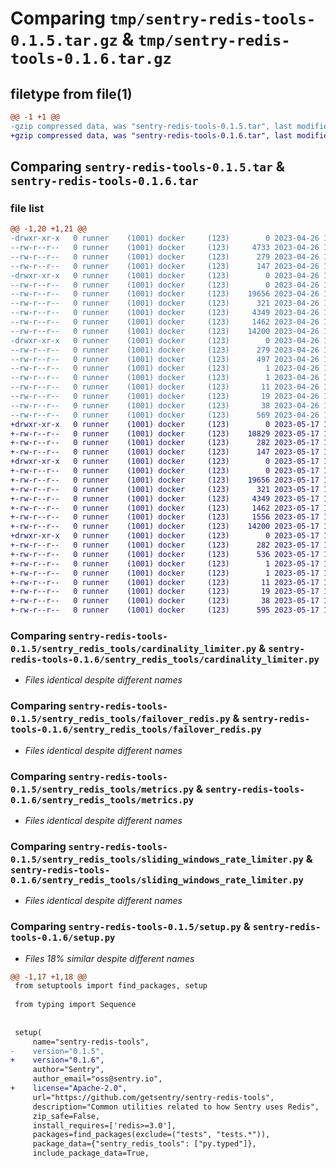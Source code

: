 # Comparing `tmp/sentry-redis-tools-0.1.5.tar.gz` & `tmp/sentry-redis-tools-0.1.6.tar.gz`

## filetype from file(1)

```diff
@@ -1 +1 @@
-gzip compressed data, was "sentry-redis-tools-0.1.5.tar", last modified: Wed Apr 26 19:05:01 2023, max compression
+gzip compressed data, was "sentry-redis-tools-0.1.6.tar", last modified: Wed May 17 17:01:26 2023, max compression
```

## Comparing `sentry-redis-tools-0.1.5.tar` & `sentry-redis-tools-0.1.6.tar`

### file list

```diff
@@ -1,20 +1,21 @@
-drwxr-xr-x   0 runner    (1001) docker     (123)        0 2023-04-26 19:05:01.142792 sentry-redis-tools-0.1.5/
--rw-r--r--   0 runner    (1001) docker     (123)     4733 2023-04-26 19:04:55.000000 sentry-redis-tools-0.1.5/LICENSE
--rw-r--r--   0 runner    (1001) docker     (123)      279 2023-04-26 19:05:01.142792 sentry-redis-tools-0.1.5/PKG-INFO
--rw-r--r--   0 runner    (1001) docker     (123)      147 2023-04-26 19:04:55.000000 sentry-redis-tools-0.1.5/README.md
-drwxr-xr-x   0 runner    (1001) docker     (123)        0 2023-04-26 19:05:01.142792 sentry-redis-tools-0.1.5/sentry_redis_tools/
--rw-r--r--   0 runner    (1001) docker     (123)        0 2023-04-26 19:04:55.000000 sentry-redis-tools-0.1.5/sentry_redis_tools/__init__.py
--rw-r--r--   0 runner    (1001) docker     (123)    19656 2023-04-26 19:04:55.000000 sentry-redis-tools-0.1.5/sentry_redis_tools/cardinality_limiter.py
--rw-r--r--   0 runner    (1001) docker     (123)      321 2023-04-26 19:04:55.000000 sentry-redis-tools-0.1.5/sentry_redis_tools/clients.py
--rw-r--r--   0 runner    (1001) docker     (123)     4349 2023-04-26 19:04:55.000000 sentry-redis-tools-0.1.5/sentry_redis_tools/failover_redis.py
--rw-r--r--   0 runner    (1001) docker     (123)     1462 2023-04-26 19:04:55.000000 sentry-redis-tools-0.1.5/sentry_redis_tools/metrics.py
--rw-r--r--   0 runner    (1001) docker     (123)    14200 2023-04-26 19:04:55.000000 sentry-redis-tools-0.1.5/sentry_redis_tools/sliding_windows_rate_limiter.py
-drwxr-xr-x   0 runner    (1001) docker     (123)        0 2023-04-26 19:05:01.142792 sentry-redis-tools-0.1.5/sentry_redis_tools.egg-info/
--rw-r--r--   0 runner    (1001) docker     (123)      279 2023-04-26 19:05:00.000000 sentry-redis-tools-0.1.5/sentry_redis_tools.egg-info/PKG-INFO
--rw-r--r--   0 runner    (1001) docker     (123)      497 2023-04-26 19:05:01.000000 sentry-redis-tools-0.1.5/sentry_redis_tools.egg-info/SOURCES.txt
--rw-r--r--   0 runner    (1001) docker     (123)        1 2023-04-26 19:05:00.000000 sentry-redis-tools-0.1.5/sentry_redis_tools.egg-info/dependency_links.txt
--rw-r--r--   0 runner    (1001) docker     (123)        1 2023-04-26 19:05:00.000000 sentry-redis-tools-0.1.5/sentry_redis_tools.egg-info/not-zip-safe
--rw-r--r--   0 runner    (1001) docker     (123)       11 2023-04-26 19:05:00.000000 sentry-redis-tools-0.1.5/sentry_redis_tools.egg-info/requires.txt
--rw-r--r--   0 runner    (1001) docker     (123)       19 2023-04-26 19:05:00.000000 sentry-redis-tools-0.1.5/sentry_redis_tools.egg-info/top_level.txt
--rw-r--r--   0 runner    (1001) docker     (123)       38 2023-04-26 19:05:01.142792 sentry-redis-tools-0.1.5/setup.cfg
--rw-r--r--   0 runner    (1001) docker     (123)      569 2023-04-26 19:04:55.000000 sentry-redis-tools-0.1.5/setup.py
+drwxr-xr-x   0 runner    (1001) docker     (123)        0 2023-05-17 17:01:26.646076 sentry-redis-tools-0.1.6/
+-rw-r--r--   0 runner    (1001) docker     (123)    10829 2023-05-17 17:01:23.000000 sentry-redis-tools-0.1.6/LICENSE
+-rw-r--r--   0 runner    (1001) docker     (123)      282 2023-05-17 17:01:26.642076 sentry-redis-tools-0.1.6/PKG-INFO
+-rw-r--r--   0 runner    (1001) docker     (123)      147 2023-05-17 17:01:23.000000 sentry-redis-tools-0.1.6/README.md
+drwxr-xr-x   0 runner    (1001) docker     (123)        0 2023-05-17 17:01:26.642076 sentry-redis-tools-0.1.6/sentry_redis_tools/
+-rw-r--r--   0 runner    (1001) docker     (123)        0 2023-05-17 17:01:23.000000 sentry-redis-tools-0.1.6/sentry_redis_tools/__init__.py
+-rw-r--r--   0 runner    (1001) docker     (123)    19656 2023-05-17 17:01:23.000000 sentry-redis-tools-0.1.6/sentry_redis_tools/cardinality_limiter.py
+-rw-r--r--   0 runner    (1001) docker     (123)      321 2023-05-17 17:01:23.000000 sentry-redis-tools-0.1.6/sentry_redis_tools/clients.py
+-rw-r--r--   0 runner    (1001) docker     (123)     4349 2023-05-17 17:01:23.000000 sentry-redis-tools-0.1.6/sentry_redis_tools/failover_redis.py
+-rw-r--r--   0 runner    (1001) docker     (123)     1462 2023-05-17 17:01:23.000000 sentry-redis-tools-0.1.6/sentry_redis_tools/metrics.py
+-rw-r--r--   0 runner    (1001) docker     (123)     1556 2023-05-17 17:01:23.000000 sentry-redis-tools-0.1.6/sentry_redis_tools/retrying_cluster.py
+-rw-r--r--   0 runner    (1001) docker     (123)    14200 2023-05-17 17:01:23.000000 sentry-redis-tools-0.1.6/sentry_redis_tools/sliding_windows_rate_limiter.py
+drwxr-xr-x   0 runner    (1001) docker     (123)        0 2023-05-17 17:01:26.642076 sentry-redis-tools-0.1.6/sentry_redis_tools.egg-info/
+-rw-r--r--   0 runner    (1001) docker     (123)      282 2023-05-17 17:01:26.000000 sentry-redis-tools-0.1.6/sentry_redis_tools.egg-info/PKG-INFO
+-rw-r--r--   0 runner    (1001) docker     (123)      536 2023-05-17 17:01:26.000000 sentry-redis-tools-0.1.6/sentry_redis_tools.egg-info/SOURCES.txt
+-rw-r--r--   0 runner    (1001) docker     (123)        1 2023-05-17 17:01:26.000000 sentry-redis-tools-0.1.6/sentry_redis_tools.egg-info/dependency_links.txt
+-rw-r--r--   0 runner    (1001) docker     (123)        1 2023-05-17 17:01:26.000000 sentry-redis-tools-0.1.6/sentry_redis_tools.egg-info/not-zip-safe
+-rw-r--r--   0 runner    (1001) docker     (123)       11 2023-05-17 17:01:26.000000 sentry-redis-tools-0.1.6/sentry_redis_tools.egg-info/requires.txt
+-rw-r--r--   0 runner    (1001) docker     (123)       19 2023-05-17 17:01:26.000000 sentry-redis-tools-0.1.6/sentry_redis_tools.egg-info/top_level.txt
+-rw-r--r--   0 runner    (1001) docker     (123)       38 2023-05-17 17:01:26.646076 sentry-redis-tools-0.1.6/setup.cfg
+-rw-r--r--   0 runner    (1001) docker     (123)      595 2023-05-17 17:01:23.000000 sentry-redis-tools-0.1.6/setup.py
```

### Comparing `sentry-redis-tools-0.1.5/sentry_redis_tools/cardinality_limiter.py` & `sentry-redis-tools-0.1.6/sentry_redis_tools/cardinality_limiter.py`

 * *Files identical despite different names*

### Comparing `sentry-redis-tools-0.1.5/sentry_redis_tools/failover_redis.py` & `sentry-redis-tools-0.1.6/sentry_redis_tools/failover_redis.py`

 * *Files identical despite different names*

### Comparing `sentry-redis-tools-0.1.5/sentry_redis_tools/metrics.py` & `sentry-redis-tools-0.1.6/sentry_redis_tools/metrics.py`

 * *Files identical despite different names*

### Comparing `sentry-redis-tools-0.1.5/sentry_redis_tools/sliding_windows_rate_limiter.py` & `sentry-redis-tools-0.1.6/sentry_redis_tools/sliding_windows_rate_limiter.py`

 * *Files identical despite different names*

### Comparing `sentry-redis-tools-0.1.5/setup.py` & `sentry-redis-tools-0.1.6/setup.py`

 * *Files 18% similar despite different names*

```diff
@@ -1,17 +1,18 @@
 from setuptools import find_packages, setup
 
 from typing import Sequence
 
 
 setup(
     name="sentry-redis-tools",
-    version="0.1.5",
+    version="0.1.6",
     author="Sentry",
     author_email="oss@sentry.io",
+    license="Apache-2.0",
     url="https://github.com/getsentry/sentry-redis-tools",
     description="Common utilities related to how Sentry uses Redis",
     zip_safe=False,
     install_requires=['redis>=3.0'],
     packages=find_packages(exclude=("tests", "tests.*")),
     package_data={"sentry_redis_tools": ["py.typed"]},
     include_package_data=True,
```

